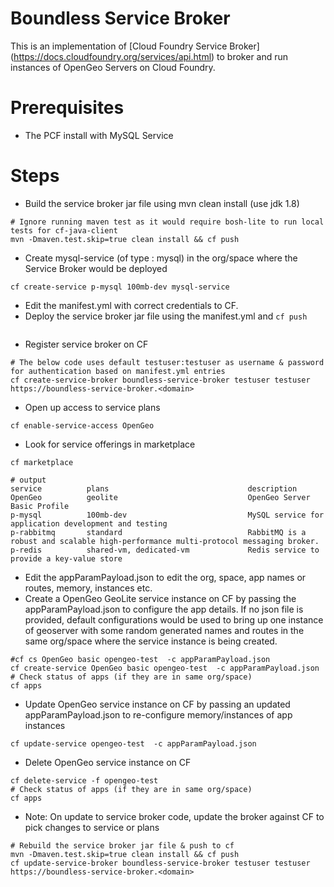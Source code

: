 # Boundless Service Broker

This is an implementation of [Cloud Foundry Service Broker] (https://docs.cloudfoundry.org/services/api.html) to broker and run instances of OpenGeo Servers on Cloud Foundry. 

# Prerequisites
* The PCF install with MySQL Service

# Steps
* Build the service broker jar file using mvn clean install (use jdk 1.8)
```
# Ignore running maven test as it would require bosh-lite to run local tests for cf-java-client
mvn -Dmaven.test.skip=true clean install && cf push
```
* Create mysql-service (of type : mysql) in the org/space where the Service Broker would be deployed
```
cf create-service p-mysql 100mb-dev mysql-service
```
* Edit the manifest.yml with correct credentials to CF.
* Deploy the service broker jar file using the manifest.yml and `cf push`
```
```
* Register service broker on CF
```
# The below code uses default testuser:testuser as username & password for authentication based on manifest.yml entries
cf create-service-broker boundless-service-broker testuser testuser https://boundless-service-broker.<domain>
```
* Open up access to service plans
```
cf enable-service-access OpenGeo
```
* Look for service offerings in marketplace
```
cf marketplace

# output
service          plans                               description
OpenGeo          geolite                             OpenGeo Server Basic Profile
p-mysql          100mb-dev                           MySQL service for application development and testing
p-rabbitmq       standard                            RabbitMQ is a robust and scalable high-performance multi-protocol messaging broker.
p-redis          shared-vm, dedicated-vm             Redis service to provide a key-value store
```
* Edit the appParamPayload.json to edit the org, space, app names or routes, memory, instances etc.
* Create a OpenGeo GeoLite service instance on CF by passing the appParamPayload.json to configure the app details. If no json file is provided, default configurations would be used to bring up one instance of geoserver with some random generated names and routes in the same org/space where the service instance is being created.

```
#cf cs OpenGeo basic opengeo-test  -c appParamPayload.json
cf create-service OpenGeo basic opengeo-test  -c appParamPayload.json
# Check status of apps (if they are in same org/space)
cf apps
```
* Update OpenGeo service instance on CF by passing an updated appParamPayload.json to re-configure memory/instances  of app instances
```
cf update-service opengeo-test  -c appParamPayload.json
```
* Delete OpenGeo service instance on CF 
```
cf delete-service -f opengeo-test  
# Check status of apps (if they are in same org/space)
cf apps
```
* Note: On update to service broker code, update the broker against CF to pick changes to service or plans
```
# Rebuild the service broker jar file & push to cf
mvn -Dmaven.test.skip=true clean install && cf push
cf update-service-broker boundless-service-broker testuser testuser https://boundless-service-broker.<domain>
```
